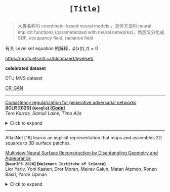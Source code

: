 # <p align=center>`[Title]`</p>

> 大类名称叫 coordinate-based neural models ，具体方法叫 neural implicit functions (parameterized with neural networks)，然后又分化成 SDF, occupancy field, radiance field



有关 Level set equation 的解释，$\phi(x(t), t) = 0$

https://profs.etsmtl.ca/hlombaert/levelset/



**celebrated dataset**

DTU MVS dataset





[CR-GAN](#CR-GAN)

---

<span id="CR-GAN"></span>
[Consistency regularization for generative adversarial networks](https://arxiv.org/pdf/1910.12027.pdf)  
**[ICLR 2020]  (`Google`)  [[Code](https://github.com/NVlabs/stylegan)]**  
*Tero Karras, Samuli Laine, Timo Aila*

<details><summary>Click to expand</summary><p>

> **Summary**

They propose a training stabilizer based on **consistency regularization**. In particular, they **augment data** passing into the GAN discriminator and **penalize the sensitivity** of the discriminator to these augmentations.

> **Details**

$T(x)$ donates a stochastic data augmentation function. $D(x)$ donates the last layer before the activation function. The proposed regularization is given by:

Latex
$$
\operatorname{argmin}_{\theta} \mathcal{L}(\theta)=\mathbb{E}_{\mathbf{z}, \mathbf{y}, \alpha}\left[\left(A\left(G\left(T_{\theta}(\mathbf{z}, \alpha), \mathbf{y}\right)\right)-(A(G(\mathbf{z}, \mathbf{y}))+\alpha)\right)^{2}\right]
$$

Latex2image
<div align=center><img src="https://raw.githubusercontent.com/yzy1996/Image-Hosting/master/20201119214216.svg"/></div>

figure
<div align=center><img width="300" src="https://raw.githubusercontent.com/yzy1996/Image-Hosting/master/20201119220419.png"/></div>

</p></details>

---



AtlasNet [18] learns an implicit representation that maps and assembles 2D squares
to 3D surface patches.





<span id="IDR"></span>
[Multiview Neural Surface Reconstruction by Disentangling Geometry and Appearance](https://arxiv.org/pdf/2003.09852.pdf)  
**[`NeurIPS 2020`] (`Weizmann Institute of Science`)**  
Lior Yariv, Yoni Kasten, Dror Moran, Meirav Galun, Matan Atzmon, Ronen Basri, Yaron Lipman

<details><summary>Click to expand</summary>
<div align="center"><img width="700" src="https://raw.githubusercontent.com/yzy1996/Image-Hosting/master/20210722165950.png" ></div>


> **Summary**



> **Details**

</details>

